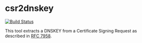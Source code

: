 # csr2dnskey

[![Build Status](https://api.travis-ci.org/kirei/csr2dnskey.png)](https://travis-ci.org/kirei/csr2dnskey)

This tool extracts a DNSKEY from a Certificate Signing Request as described in [RFC 7958](https://www.rfc-editor.org/rfc/rfc7958.txt).
